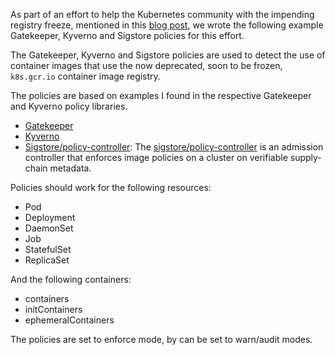 As part of an effort to help the Kubernetes community with the impending registry freeze, mentioned in this [blog post](https://kubernetes.io/blog/2023/02/06/k8s-gcr-io-freeze-announcement/), we wrote the following example Gatekeeper, Kyverno and Sigstore policies for this effort. 

The Gatekeeper, Kyverno and Sigstore policies are used to detect the use of container images that use the now deprecated, soon to be frozen, `k8s.gcr.io` container image registry.

The policies are based on examples I found in the respective Gatekeeper and Kyverno policy libraries.

- [Gatekeeper](https://open-policy-agent.github.io/gatekeeper-library/website/)
- [Kyverno](https://kyverno.io/policies/)
- [Sigstore/policy-controller](https://github.com/sigstore/policy-controller): The [sigstore/policy-controller](https://github.com/sigstore/helm-charts/tree/main/charts/policy-controller) is an admission controller that enforces image policies on a cluster on verifiable supply-chain metadata.

Policies should work for the following resources:
- Pod
- Deployment
- DaemonSet
- Job
- StatefulSet
- ReplicaSet

And the following containers:
- containers
- initContainers
- ephemeralContainers

The policies are set to enforce mode, by can be set to warn/audit modes.


